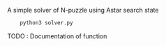 A simple solver of N-puzzle using Astar search state

```sh
	python3 solver.py
```

TODO : Documentation of function
